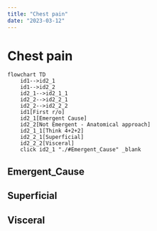 ```yaml
---
title: "Chest pain"
date: "2023-03-12"
---
```


# Chest pain

```mermaid
flowchart TD
	id1-->id2_1
	id1-->id2_2
	id2_1-->id2_1_1
	id2_2-->id2_2_1
	id2_2-->id2_2_2
	id1[First r/o]
	id2_1[Emergent Cause]
	id2_2[Not Emergent - Anatomical approach]
	id2_1_1[Think 4+2+2]
	id2_2_1[Superficial]
	id2_2_2[Visceral]
	click id2_1 "./#Emergent_Cause" _blank
```

## Emergent_Cause

## Superficial

## Visceral
